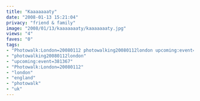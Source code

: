 ```yaml
---
title: "Kaaaaaaaty"
date: "2008-01-13 15:21:04"
privacy: "friend & family"
image: "2008/01/13/kaaaaaaaty/kaaaaaaaty.jpg"
views: "4"
faves: "0"
tags:
- "Photowalk:London=20080112 photowalking20080112london upcoming:event=381367 london england uk Photowalk:London=20080112"
- "photowalking20080112london"
- "upcoming:event=381367"
- "Photowalk:London=20080112"
- "london"
- "england"
- "photowalk"
- "uk"
---
```



